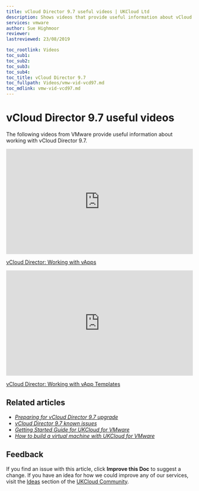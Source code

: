 ```yaml
---
title: vCloud Director 9.7 useful videos | UKCloud Ltd
description: Shows videos that provide useful information about vCloud Director 9.7
services: vmware
author: Sue Highmoor
reviewer:
lastreviewed: 23/08/2019

toc_rootlink: Videos
toc_sub1: 
toc_sub2:
toc_sub3:
toc_sub4:
toc_title: vCloud Director 9.7
toc_fullpath: Videos/vmw-vid-vcd97.md
toc_mdlink: vmw-vid-vcd97.md
---
```


# vCloud Director 9.7 useful videos

The following videos from VMware provide useful information about working with vCloud Director 9.7.

<div style="padding:56.25% 0 0 0;position:relative;">
  <iframe src="https://www.youtube.com/embed/XE6bQriXdcw" style="position:absolute;top:0;left:0;width:100%;height:100%;" frameborder="0" allow="accelerometer; autoplay; encrypted-media; gyroscope; picture-in-picture" allowfullscreen>
  </iframe>
</div>

[vCloud Director: Working with vApps](https://youtu.be/XE6bQriXdcw)

<div style="padding:56.25% 0 0 0;position:relative;">
  <iframe src="https://www.youtube.com/embed/ezuM_VbzFHI" style="position:absolute;top:0;left:0;width:100%;height:100%;" frameborder="0" allow="accelerometer; autoplay; encrypted-media; gyroscope; picture-in-picture" allowfullscreen>
  </iframe>
</div>

[vCloud Director: Working with vApp Templates](https://youtu.be/ezuM_VbzFHI)

## Related articles

- [*Preparing for vCloud Director 9.7 upgrade*](vmw-ref-vcd-97.md)
- [*vCloud Director 9.7 known issues*](vmw-ref-vcd97-known-issues.md)
- [*Getting Started Guide for UKCloud for VMware*](vmw-gs.md)
- [*How to build a virtual machine with UKCloud for VMware*](vmw-gs-build-vm-vcd.md)

## Feedback

If you find an issue with this article, click **Improve this Doc** to suggest a change. If you have an idea for how we could improve any of our services, visit the [Ideas](https://community.ukcloud.com/ideas) section of the [UKCloud Community](https://community.ukcloud.com).
